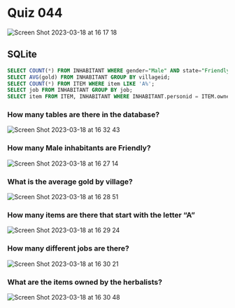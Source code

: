 # Quiz 044
![Screen Shot 2023-03-18 at 16 17 18](https://user-images.githubusercontent.com/111895127/226091247-104afa40-fd4d-4318-929c-d29160c4e528.png)

## SQLite
```.sql
SELECT COUNT(*) FROM INHABITANT WHERE gender="Male" AND state="Friendly";
SELECT AVG(gold) FROM INHABITANT GROUP BY villageid;
SELECT COUNT(*) FROM ITEM WHERE item LIKE 'A%';
SELECT job FROM INHABITANT GROUP BY job;
SELECT item FROM ITEM, INHABITANT WHERE INHABITANT.personid = ITEM.owner AND INHABITANT.job = "Herbalist";
```

### How many tables are there in the database?
![Screen Shot 2023-03-18 at 16 32 43](https://user-images.githubusercontent.com/111895127/226091883-070b4910-15de-46e8-b346-fdcb72e6f3f8.png)

### How many Male inhabitants are Friendly?
![Screen Shot 2023-03-18 at 16 27 14](https://user-images.githubusercontent.com/111895127/226091608-a78d8604-3b56-456c-bd67-920eee7d6cc7.png)

### What is the average gold by village?
![Screen Shot 2023-03-18 at 16 28 51](https://user-images.githubusercontent.com/111895127/226091685-1c97d521-02cc-4e25-8319-6bbdec293ace.png)

### How many items are there that start with the letter “A”
![Screen Shot 2023-03-18 at 16 29 24](https://user-images.githubusercontent.com/111895127/226091722-4aea97d8-b69e-46a0-8f76-3341f9c69cb7.png)

### How many different jobs are there?
![Screen Shot 2023-03-18 at 16 30 21](https://user-images.githubusercontent.com/111895127/226091766-af160585-cbd7-4384-b915-b0eca7d53572.png)

### What are the items owned by the herbalists?
![Screen Shot 2023-03-18 at 16 30 48](https://user-images.githubusercontent.com/111895127/226091786-0ac33d81-f1cc-401c-bc6f-7a786ec578f1.png)
